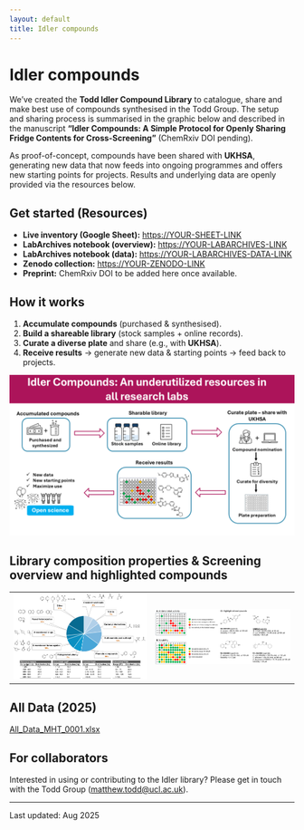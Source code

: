 ```yaml
---
layout: default
title: Idler compounds
---
```



# Idler compounds
We’ve created the **Todd Idler Compound Library** to catalogue, share and make best use of compounds synthesised in the Todd Group. The setup and sharing process is summarised in the graphic below and described in the manuscript **“Idler Compounds: A Simple Protocol for Openly Sharing Fridge Contents for Cross-Screening”** (ChemRxiv DOI pending).

As proof-of-concept, compounds have been shared with **UKHSA**, generating new data that now feeds into ongoing programmes and offers new starting points for projects. Results and underlying data are openly provided via the resources below.

## Get started (Resources)
- **Live inventory (Google Sheet):** <https://YOUR-SHEET-LINK>
- **LabArchives notebook (overview):** <https://YOUR-LABARCHIVES-LINK>
- **LabArchives notebook (data):** <https://YOUR-LABARCHIVES-DATA-LINK>
- **Zenodo collection:** <https://YOUR-ZENODO-LINK>
- **Preprint:** ChemRxiv DOI to be added here once available.

## How it works
1. **Accumulate compounds** (purchased & synthesised).
2. **Build a shareable library** (stock samples + online records).
3. **Curate a diverse plate** and share (e.g., with **UKHSA**).
4. **Receive results** → generate new data & starting points → feed back to projects.

![Idler Compounds overview](./pics/research/idleronlinegraphic.png)

## Library composition properties & Screening overview and highlighted compounds

<table>
<tr>
<td><img src="./pics/research/Idlercompounds.png" alt="Idler library composition"></td>
<td><img src="./pics/research/Idlercompounds2.png" alt="Screening summary"></td>
</tr>
</table>



## All Data (2025)

[All_Data_MHT_0001.xlsx](https://github.com/user-attachments/files/21771479/All_Data_MHT_0001.xlsx)


## For collaborators
Interested in using or contributing to the Idler library? Please get in touch with the Todd Group (matthew.todd@ucl.ac.uk).

---
Last updated: Aug 2025








